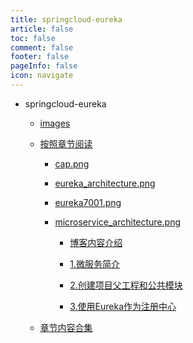 ```yaml
---
title: springcloud-eureka
article: false
toc: false
comment: false
footer: false
pageInfo: false
icon: navigate
---
```


- springcloud-eureka

    - <a class="breadcrumb-link" href="images">images</a>

    - <a class="breadcrumb-link" href="shardings">按照章节阅读</a>


        - <a class="breadcrumb-link" href="shardings/cap.png">cap.png</a>

        - <a class="breadcrumb-link" href="shardings/eureka_architecture.png">eureka_architecture.png</a>

        - <a class="breadcrumb-link" href="shardings/eureka7001.png">eureka7001.png</a>

        - <a class="breadcrumb-link" href="shardings/microservice_architecture.png">microservice_architecture.png</a>

            - <a class="breadcrumb-link" href="shardings//springcloud-eureka-chapter-0.博客内容介绍.html">博客内容介绍</a>

            - <a class="breadcrumb-link" href="shardings//springcloud-eureka-chapter-1.微服务简介.html">1.微服务简介</a>

            - <a class="breadcrumb-link" href="shardings//springcloud-eureka-chapter-2.创建项目父工程和公共模块.html">2.创建项目父工程和公共模块</a>

            - <a class="breadcrumb-link" href="shardings//springcloud-eureka-chapter-3.使用Eureka作为注册中心.html">3.使用Eureka作为注册中心</a>

    - <a class="breadcrumb-link" href="springcloud-eureka.html#intro">章节内容合集</a>
